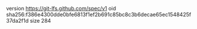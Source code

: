 version https://git-lfs.github.com/spec/v1
oid sha256:f386e4300dde0bfe6813f1ef2b691c85bc8c3b6decae65ec1548425f37da2f1d
size 284
